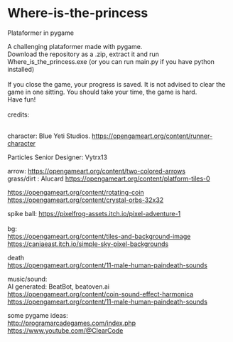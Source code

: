 # Where-is-the-princess
Plataformer in pygame <br>


A challenging plataformer made with pygame. <br>
Download the repository as a .zip, extract it and run Where_is_the_princess.exe (or you can run main.py if you have python installed) <br>
<br>
If you close the game, your progress is saved. It is not advised to clear the game in one sitting. You should take your time, the game is hard. <br>
Have fun!
<br> <br>
credits: <br>
<br>

character:  Blue Yeti Studios. https://opengameart.org/content/runner-character <br>

Particles Senior Designer: Vytrx13 <br>





arrow: https://opengameart.org/content/two-colored-arrows <br>
grass/dirt : Alucard https://opengameart.org/content/platform-tiles-0 <br>


https://opengameart.org/content/rotating-coin <br>
https://opengameart.org/content/crystal-orbs-32x32 <br>

spike ball: https://pixelfrog-assets.itch.io/pixel-adventure-1 <br>
<br>
bg: <br>
https://opengameart.org/content/tiles-and-background-image <br>
https://caniaeast.itch.io/simple-sky-pixel-backgrounds <br>

death <br>
https://opengameart.org/content/11-male-human-paindeath-sounds <br>


music/sound: <br>
AI generated: BeatBot, beatoven.ai <br>
https://opengameart.org/content/coin-sound-effect-harmonica <br>
https://opengameart.org/content/11-male-human-paindeath-sounds <br>



some pygame ideas: <br>
http://programarcadegames.com/index.php <br>
https://www.youtube.com/@ClearCode <br>
